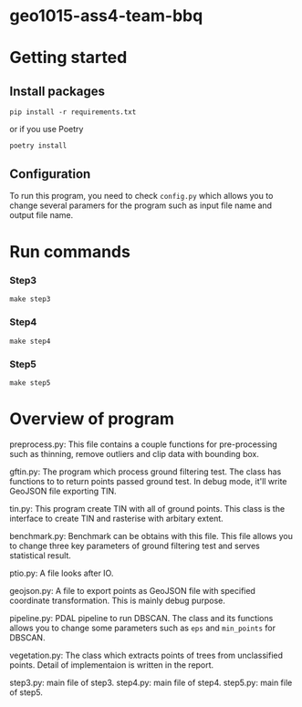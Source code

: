 # geo1015-ass4-team-bbq

# Getting started

## Install packages

```
pip install -r requirements.txt
```

or if you use Poetry

```
poetry install
```

## Configuration

To run this program, you need to check `config.py` which allows you to change several paramers for the program such as input file name and output file name.

# Run commands

### Step3

```
make step3
```

### Step4

```
make step4
```

### Step5

```
make step5
```

# Overview of program

preprocess.py: This file contains a couple functions for pre-processing such as thinning, remove outliers and clip data with bounding box.

gftin.py: The program which process ground filtering test. The class has functions to to return points passed ground test. In debug mode, it'll write GeoJSON file exporting TIN.

tin.py: This program create TIN with all of ground points. This class is the interface to create TIN and rasterise with arbitary extent.

benchmark.py: Benchmark can be obtains with this file. This file allows you to change three key parameters of ground filtering test and serves statistical result.

ptio.py: A file looks after IO.

geojson.py: A file to export points as GeoJSON file with specified coordinate transformation. This is mainly debug purpose.

pipeline.py: PDAL pipeline to run DBSCAN. The class and its functions allows you to change some parameters such as `eps` and `min_points` for DBSCAN.

vegetation.py: The class which extracts points of trees from unclassified points. Detail of implementaion is written in the report.

step3.py: main file of step3.
step4.py: main file of step4.
step5.py: main file of step5.
